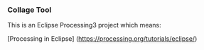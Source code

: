 ### Collage Tool

This is an Eclipse Processing3 project which means:

[Processing in Eclipse] (https://processing.org/tutorials/eclipse/)

